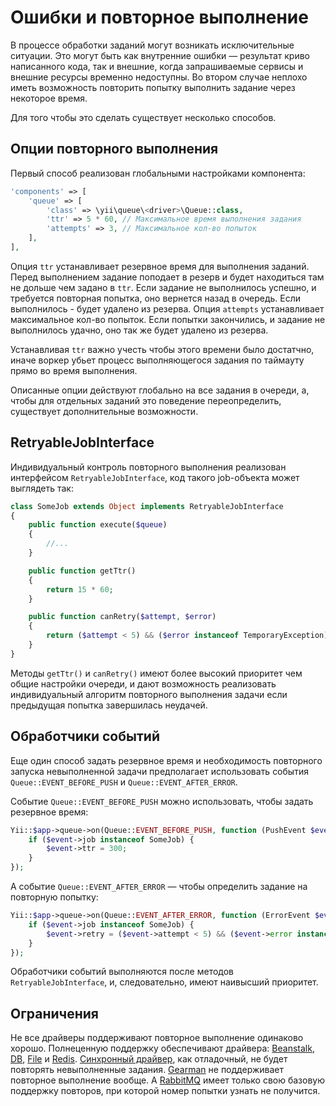 Ошибки и повторное выполнение
=============================

В процессе обработки заданий могут возникать исключительные ситуации. Это могут быть как внутренние
ошибки — результат криво написанного кода, так и внешние, когда запрашиваемые сервисы и внешние
ресурсы временно недоступны. Во втором случае неплохо иметь возможность повторить попытку выполнить
задание через некоторое время.

Для того чтобы это сделать существует несколько способов.

Опции повторного выполнения
---------------------------

Первый способ реализован глобальными настройками компонента:
 
```php
'components' => [
    'queue' => [
        'class' => \yii\queue\<driver>\Queue::class,
        'ttr' => 5 * 60, // Максимальное время выполнения задания 
        'attempts' => 3, // Максимальное кол-во попыток
    ],
],
```

Опция `ttr` устанавливает резервное время для выполнения заданий. Перед выполнением задание поподает
в резерв и будет находиться там не дольше чем задано в `ttr`. Если задание не выполнилось успешно,
и требуется повторная попытка, оно вернется назад в очередь. Если выполнилось - будет удалено
из резерва. Опция `attempts` устанавливает максимальное кол-во попыток. Если попытки закончились,
и задание не выполнилось удачно, оно так же будет удалено из резерва.

Устанавливая `ttr` важно учесть чтобы этого времени было достатчно, иначе воркер убьет процесс
выполняющегося задания по таймауту прямо во время выполнения.

Описанные опции действуют глобально на все задания в очереди, а, чтобы для отдельных заданий это
поведение переопределить, существует дополнительные возможности.

RetryableJobInterface
---------------------

Индивидуальный контроль повторного выполнения реализован интерфейсом `RetryableJobInterface`, код
такого job-объекта может выглядеть так:

```php
class SomeJob extends Object implements RetryableJobInterface
{
    public function execute($queue)
    {
        //...
    }

    public function getTtr()
    {
        return 15 * 60;
    }

    public function canRetry($attempt, $error)
    {
        return ($attempt < 5) && ($error instanceof TemporaryException);
    }
}
```

Методы `getTtr()` и `canRetry()` имеют более высокий приоритет чем общие настройки очереди, и дают
возможность реализовать индивидуальный алгоритм повторного выполнения задачи если предыдущая попытка
завершилась неудачей.

Обработчики событий
-------------------

Еще один способ задать резервное время и необходимость повторного запуска невыполненной задачи
предполагает использовать события `Queue::EVENT_BEFORE_PUSH` и `Queue::EVENT_AFTER_ERROR`.

Событие `Queue::EVENT_BEFORE_PUSH` можно использовать, чтобы задать резервное время:

```php
Yii::$app->queue->on(Queue::EVENT_BEFORE_PUSH, function (PushEvent $event) {
    if ($event->job instanceof SomeJob) {
        $event->ttr = 300;
    }
});
```

А событие `Queue::EVENT_AFTER_ERROR` — чтобы определить задание на повторную попытку:

```php
Yii::$app->queue->on(Queue::EVENT_AFTER_ERROR, function (ErrorEvent $event) {
    if ($event->job instanceof SomeJob) {
        $event->retry = ($event->attempt < 5) && ($event->error instanceof TemporaryException);
    }
});
```

Обработчики событий выполняются после методов `RetryableJobInterface`, и, следовательно, имеют
наивысший приоритет.

Ограничения
-----------

Не все драйверы поддерживают повторное выполнение одинаково хорошо. Полнеценную поддержку
обеспечивают драйвера: [Beanstalk], [DB], [File] и [Redis]. [Синхронный драйвер], как отладочный,
не будет повторять невыполненные задания. [Gearman] не поддерживает повторное выполнение вообще.
А [RabbitMQ] имеет только свою базовую поддержку повторов, при которой номер попытки узнать
не получится.    

[Beanstalk]: driver-beanstalk.md
[DB]: driver-db.md
[File]: driver-file.md
[Redis]: driver-redis.md
[Синхронный драйвер]: driver-sync.md
[Gearman]: driver-gearman.md
[RabbitMQ]: driver-amqp.md